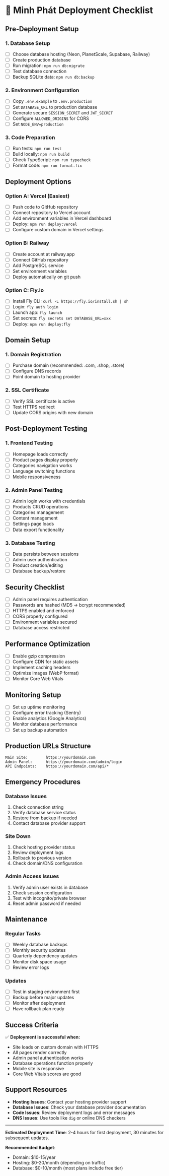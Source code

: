 # 🚀 Minh Phát Deployment Checklist

## Pre-Deployment Setup

### 1. Database Setup

- [ ] Choose database hosting (Neon, PlanetScale, Supabase, Railway)
- [ ] Create production database
- [ ] Run migration: `npm run db:migrate`
- [ ] Test database connection
- [ ] Backup SQLite data: `npm run db:backup`

### 2. Environment Configuration

- [ ] Copy `.env.example` to `.env.production`
- [ ] Set `DATABASE_URL` to production database
- [ ] Generate secure `SESSION_SECRET` and `JWT_SECRET`
- [ ] Configure `ALLOWED_ORIGINS` for CORS
- [ ] Set `NODE_ENV=production`

### 3. Code Preparation

- [ ] Run tests: `npm run test`
- [ ] Build locally: `npm run build`
- [ ] Check TypeScript: `npm run typecheck`
- [ ] Format code: `npm run format.fix`

## Deployment Options

### Option A: Vercel (Easiest)

- [ ] Push code to GitHub repository
- [ ] Connect repository to Vercel account
- [ ] Add environment variables in Vercel dashboard
- [ ] Deploy: `npm run deploy:vercel`
- [ ] Configure custom domain in Vercel settings

### Option B: Railway

- [ ] Create account at railway.app
- [ ] Connect GitHub repository
- [ ] Add PostgreSQL service
- [ ] Set environment variables
- [ ] Deploy automatically on git push

### Option C: Fly.io

- [ ] Install Fly CLI: `curl -L https://fly.io/install.sh | sh`
- [ ] Login: `fly auth login`
- [ ] Launch app: `fly launch`
- [ ] Set secrets: `fly secrets set DATABASE_URL=xxx`
- [ ] Deploy: `npm run deploy:fly`

## Domain Setup

### 1. Domain Registration

- [ ] Purchase domain (recommended: .com, .shop, .store)
- [ ] Configure DNS records
- [ ] Point domain to hosting provider

### 2. SSL Certificate

- [ ] Verify SSL certificate is active
- [ ] Test HTTPS redirect
- [ ] Update CORS origins with new domain

## Post-Deployment Testing

### 1. Frontend Testing

- [ ] Homepage loads correctly
- [ ] Product pages display properly
- [ ] Categories navigation works
- [ ] Language switching functions
- [ ] Mobile responsiveness

### 2. Admin Panel Testing

- [ ] Admin login works with credentials
- [ ] Products CRUD operations
- [ ] Categories management
- [ ] Content management
- [ ] Settings page loads
- [ ] Data export functionality

### 3. Database Testing

- [ ] Data persists between sessions
- [ ] Admin user authentication
- [ ] Product creation/editing
- [ ] Database backup/restore

## Security Checklist

- [ ] Admin panel requires authentication
- [ ] Passwords are hashed (MD5 → bcrypt recommended)
- [ ] HTTPS enabled and enforced
- [ ] CORS properly configured
- [ ] Environment variables secured
- [ ] Database access restricted

## Performance Optimization

- [ ] Enable gzip compression
- [ ] Configure CDN for static assets
- [ ] Implement caching headers
- [ ] Optimize images (WebP format)
- [ ] Monitor Core Web Vitals

## Monitoring Setup

- [ ] Set up uptime monitoring
- [ ] Configure error tracking (Sentry)
- [ ] Enable analytics (Google Analytics)
- [ ] Monitor database performance
- [ ] Set up backup automation

## Production URLs Structure

```
Main Site:        https://yourdomain.com
Admin Panel:      https://yourdomain.com/admin/login
API Endpoints:    https://yourdomain.com/api/*
```

## Emergency Procedures

### Database Issues

1. Check connection string
2. Verify database service status
3. Restore from backup if needed
4. Contact database provider support

### Site Down

1. Check hosting provider status
2. Review deployment logs
3. Rollback to previous version
4. Check domain/DNS configuration

### Admin Access Issues

1. Verify admin user exists in database
2. Check session configuration
3. Test with incognito/private browser
4. Reset admin password if needed

## Maintenance

### Regular Tasks

- [ ] Weekly database backups
- [ ] Monthly security updates
- [ ] Quarterly dependency updates
- [ ] Monitor disk space usage
- [ ] Review error logs

### Updates

- [ ] Test in staging environment first
- [ ] Backup before major updates
- [ ] Monitor after deployment
- [ ] Have rollback plan ready

## Success Criteria

✅ **Deployment is successful when:**

- Site loads on custom domain with HTTPS
- All pages render correctly
- Admin panel authentication works
- Database operations function properly
- Mobile site is responsive
- Core Web Vitals scores are good

## Support Resources

- **Hosting Issues**: Contact your hosting provider support
- **Database Issues**: Check your database provider documentation
- **Code Issues**: Review deployment logs and error messages
- **DNS Issues**: Use tools like `dig` or online DNS checkers

---

**Estimated Deployment Time**: 2-4 hours for first deployment, 30 minutes for subsequent updates.

**Recommended Budget**:

- Domain: $10-15/year
- Hosting: $0-20/month (depending on traffic)
- Database: $0-10/month (most plans include free tier)
